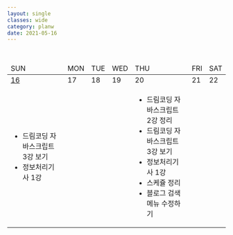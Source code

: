 ```yaml
---
layout: single
classes: wide
category: planw
date: 2021-05-16
---
```




<link rel="stylesheet" type="text/css" href="/assets/css/weeklyplan_table.css">

<br>
<div class="tablestyle">
  <table>
      <thead>
        <tr>
            <td>SUN</td>
            <td>MON</td>
            <td>TUE</td>
            <td>WED</td>
            <td>THU</td>
            <td>FRI</td>
            <td>SAT</td>      
        </tr>
      </thead>
      <tbody>
          <tr class= "day">
              <td><a href="/notes/210516">16</a></td>   
              <td>17</td>
              <td>18</td>
              <td>19</td>
              <td>20</td>
              <td>21</td>
              <td>22</td>
          </tr>
          <tr class= "todo-list">
              <td>
                <ul>
                  <li>드림코딩 자바스크립트 3강 보기</li>
                  <li>정보처리기사 1강</li>
                </ul>
              </td>
              <td></td>
              <td></td>
              <td></td>
              <td>
                <ul>
                  <li>드림코딩 자바스크립트 2강 정리</li>
                  <li>드림코딩 자바스크립트 3강 보기</li>
                  <li>정보처리기사 1강</li>
                  <li>스케쥴 정리</li>
                  <li>블로그 검색메뉴 수정하기</li>
                </ul>
              </td>
              <td></td>
              <td></td>      
          </tr>
      </tbody>
  </table>
</div>